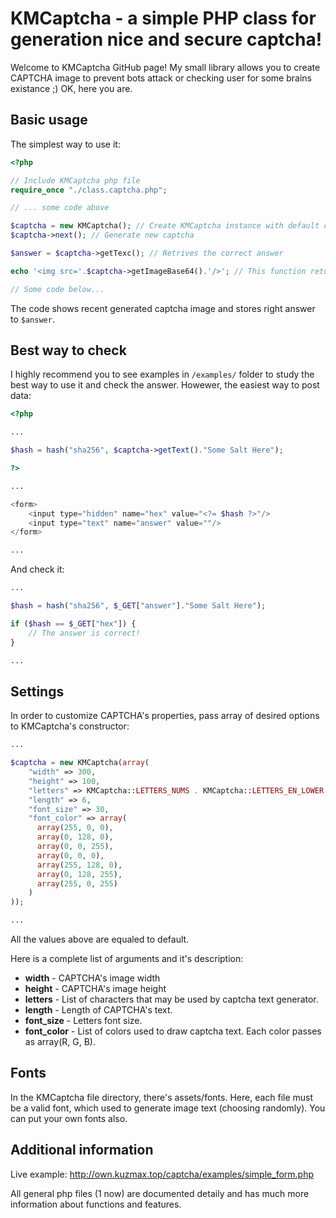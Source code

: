 # KMCaptcha - a simple PHP class for generation nice and secure captcha!

Welcome to KMCaptcha GitHub page! My small library allows you to create CAPTCHA image to prevent bots attack or checking user for some brains existance ;) OK, here you are.

## Basic usage
The simplest way to use it:
```php
<?php

// Include KMCaptcha php file
require_once "./class.captcha.php";

// ... some code above

$captcha = new KMCaptcha(); // Create KMCaptcha instance with default configuration
$captcha->next(); // Generate new captcha

$answer = $captcha->getTexc(); // Retrives the correct answer

echo '<img src='.$captcha->getImageBase64().'/>'; // This function returns base64 image representation

// Some code below...
```
The code shows recent generated captcha image and stores right answer to `$answer`.

## Best way to check

I highly recommend you to see examples in `/examples/` folder to study the best way to use it and check the answer. Howewer, the easiest way to post data:
```php
<?php

...

$hash = hash("sha256", $captcha->getText()."Some Salt Here");

?>

...

<form>
    <input type="hidden" name="hex" value="<?= $hash ?>"/>
    <input type="text" name="answer" value=""/>
</form>

...
```
And check it:
```php
...

$hash = hash("sha256", $_GET["answer"]."Some Salt Here");

if ($hash == $_GET["hex"]) {
    // The answer is correct!
}

...
```

## Settings
In order to customize CAPTCHA's properties, pass array of desired options to KMCaptcha's constructor:
```php
...

$captcha = new KMCaptcha(array(
    "width" => 300,
    "height" => 100,
    "letters" => KMCaptcha::LETTERS_NUMS . KMCaptcha::LETTERS_EN_LOWER . KMCaptcha::LETTERS_EN_UPPER,
    "length" => 6,
    "font_size" => 30,
    "font_color" => array(
      array(255, 0, 0),
      array(0, 128, 0),
      array(0, 0, 255),
      array(0, 0, 0),
      array(255, 128, 0),
      array(0, 128, 255),
      array(255, 0, 255)
    )
));

...
```
All the values above are equaled to default.

Here is a complete list of arguments and it's description:
* **width** - CAPTCHA's image width
* **height** - CAPTCHA's image height
* **letters** - List of characters that may be used by captcha text generator.
* **length** - Length of CAPTCHA's text.
* **font_size** - Letters font size.
* **font_color** - List of colors used to draw captcha text. Each color passes as array(R, G, B).

## Fonts
In the KMCaptcha file directory, there's assets/fonts. Here, each file must be a valid font, which used to generate image text (choosing randomly). You can put your own fonts also.

## Additional information
Live example: http://own.kuzmax.top/captcha/examples/simple_form.php

All general php files (1 now) are documented detaily and has much more information about functions and features.
